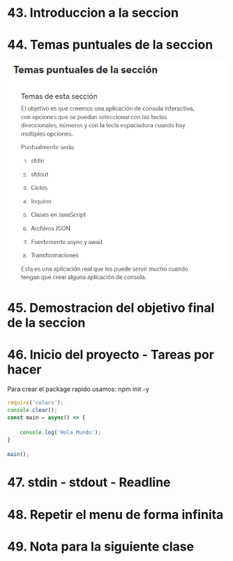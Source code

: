 # 43. Introduccion a la seccion

# 44. Temas puntuales de la seccion

![](img/4.PNG)

# 45. Demostracion del objetivo final de la seccion

# 46. Inicio del proyecto - Tareas por hacer

Para crear el package rapido usamos: npm init -y

```js
require('colors');
console.clear();
const main = async() => {
    
    console.log('Hola Mundo');
}

main();
```

# 47. stdin - stdout - Readline

# 48. Repetir el menu de forma infinita

# 49. Nota para la siguiente clase